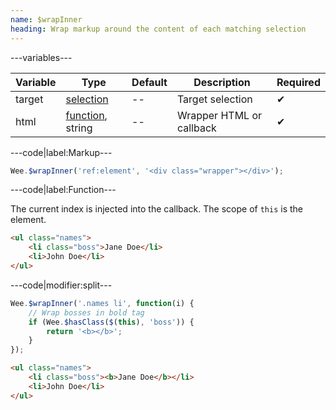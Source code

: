 ```yaml
---
name: $wrapInner
heading: Wrap markup around the content of each matching selection
---
```


---variables---

| Variable | Type | Default | Description | Required |
| -- | -- | -- | -- | -- |
| target | [selection](/script#selection) | -- | Target selection | ✔ |
| html | [function](/script/#functions), string | -- | Wrapper HTML or callback | ✔ |

---code|label:Markup---

```javascript
Wee.$wrapInner('ref:element', '<div class="wrapper"></div>');
```

---code|label:Function---

The current index is injected into the callback. The scope of ```this``` is the element.

```html
<ul class="names">
	<li class="boss">Jane Doe</li>
	<li>John Doe</li>
</ul>
````

---code|modifier:split---

```javascript
Wee.$wrapInner('.names li', function(i) {
	// Wrap bosses in bold tag
	if (Wee.$hasClass($(this), 'boss')) {
		return '<b></b>';
	}
});
```

```html
<ul class="names">
	<li class="boss"><b>Jane Doe</b></li>
	<li>John Doe</li>
</ul>
```